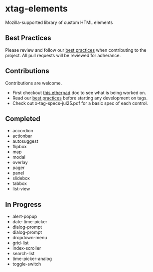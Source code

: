 # xtag-elements

Mozilla-supported library of custom HTML elements

## Best Practices
Please review and follow our [best practices](xtag-elements/blob/master/best-practices.md) when contributing to the project. All pull requests will be reviewed for adherance.


## Contributions
Contributions are welcome.  
* First checkout [this etherpad](https://etherpad.mozilla.org/L2F6xohteK) doc to see what is being worked on.
* Read our [best practices](xtag-elements/blob/master/best-practices.md) before starting any development on tags. 
* Check out x-tag-specs-jul25.pdf for a basic spec of each control.


## Completed
* accordion
* actionbar
* autosuggest
* flipbox
* map
* modal
* overlay
* pager
* panel
* slidebox
* tabbox
* list-view


## In Progress
* alert-popup
* date-time-picker
* dialog-prompt
* dialog-prompt
* dropdown-menu
* grid-list
* index-scroller
* search-list
* time-picker-analog
* toggle-switch

